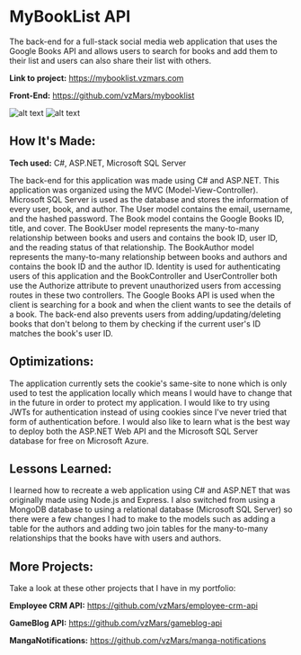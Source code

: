 # MyBookList API

The back-end for a full-stack social media web application that uses the Google Books API and allows users to search for books and add them to their list and users can also share their list with others.

**Link to project:** https://mybooklist.vzmars.com

**Front-End:** https://github.com/vzMars/mybooklist

![alt text](https://i.imgur.com/XvYLDkI.png)
![alt text](https://i.imgur.com/IoTMXdM.png)

## How It's Made:

**Tech used:** C#, ASP.NET, Microsoft SQL Server

The back-end for this application was made using C# and ASP.NET. This application was organized using the MVC (Model-View-Controller). Microsoft SQL Server is used as the database and stores the information of every user, book, and author. The User model contains the email, username, and the hashed password. The Book model contains the Google Books ID, title, and cover. The BookUser model represents the many-to-many relationship between books and users and contains the book ID, user ID, and the reading status of that relationship. The BookAuthor model represents the many-to-many relationship between books and authors and contains the book ID and the author ID. Identity is used for authenticating users of this application and the BookController and UserController both use the Authorize attribute to prevent unauthorized users from accessing routes in these two controllers. The Google Books API is used when the client is searching for a book and when the client wants to see the details of a book. The back-end also prevents users from adding/updating/deleting books that don't belong to them by checking if the current user's ID matches the book's user ID.

## Optimizations:

The application currently sets the cookie's same-site to none which is only used to test the application locally which means I would have to change that in the future in order to protect my application. I would like to try using JWTs for authentication instead of using cookies since I've never tried that form of authentication before. I would also like to learn what is the best way to deploy both the ASP.NET Web API and the Microsoft SQL Server database for free on Microsoft Azure.

## Lessons Learned:

I learned how to recreate a web application using C# and ASP.NET that was originally made using Node.js and Express. I also switched from using a MongoDB database to using a relational database (Microsoft SQL Server) so there were a few changes I had to make to the models such as adding a table for the authors and adding two join tables for the many-to-many relationships that the books have with users and authors.

## More Projects:

Take a look at these other projects that I have in my portfolio:

**Employee CRM API:** https://github.com/vzMars/employee-crm-api

**GameBlog API:** https://github.com/vzMars/gameblog-api

**MangaNotifications:** https://github.com/vzMars/manga-notifications